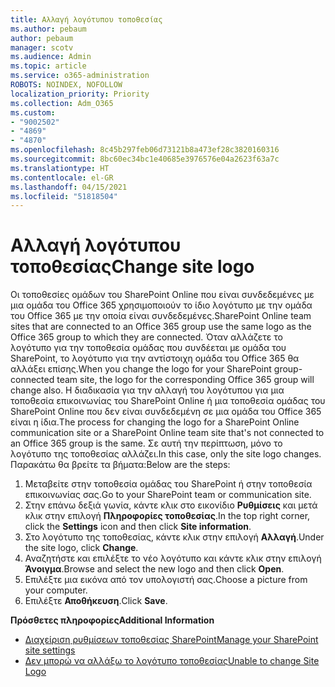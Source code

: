 ```yaml
---
title: Αλλαγή λογότυπου τοποθεσίας
ms.author: pebaum
author: pebaum
manager: scotv
ms.audience: Admin
ms.topic: article
ms.service: o365-administration
ROBOTS: NOINDEX, NOFOLLOW
localization_priority: Priority
ms.collection: Adm_O365
ms.custom:
- "9002502"
- "4869"
- "4870"
ms.openlocfilehash: 8c45b297feb06d73121b8a473ef28c3820160316
ms.sourcegitcommit: 8bc60ec34bc1e40685e3976576e04a2623f63a7c
ms.translationtype: HT
ms.contentlocale: el-GR
ms.lasthandoff: 04/15/2021
ms.locfileid: "51818504"
---
```

# <a name="change-site-logo"></a><span data-ttu-id="843db-102">Αλλαγή λογότυπου τοποθεσίας</span><span class="sxs-lookup"><span data-stu-id="843db-102">Change site logo</span></span>

<span data-ttu-id="843db-103">Οι τοποθεσίες ομάδων του SharePoint Online που είναι συνδεδεμένες με μια ομάδα του Office 365 χρησιμοποιούν το ίδιο λογότυπο με την ομάδα του Office 365 με την οποία είναι συνδεδεμένες.</span><span class="sxs-lookup"><span data-stu-id="843db-103">SharePoint Online team sites that are connected to an Office 365 group use the same logo as the Office 365 group to which they are connected.</span></span> <span data-ttu-id="843db-104">Όταν αλλάζετε το λογότυπο για την τοποθεσία ομάδας που συνδέεται με ομάδα του SharePoint, το λογότυπο για την αντίστοιχη ομάδα του Office 365 θα αλλάξει επίσης.</span><span class="sxs-lookup"><span data-stu-id="843db-104">When you change the logo for your SharePoint group-connected team site, the logo for the corresponding Office 365 group will change also.</span></span> <span data-ttu-id="843db-105">Η διαδικασία για την αλλαγή του λογότυπου για μια τοποθεσία επικοινωνίας του SharePoint Online ή μια τοποθεσία ομάδας του SharePoint Online που δεν είναι συνδεδεμένη σε μια ομάδα του Office 365 είναι η ίδια.</span><span class="sxs-lookup"><span data-stu-id="843db-105">The process for changing the logo for a SharePoint Online communication site or a SharePoint Online team site that's not connected to an Office 365 group is the same.</span></span> <span data-ttu-id="843db-106">Σε αυτή την περίπτωση, μόνο το λογότυπο της τοποθεσίας αλλάζει.</span><span class="sxs-lookup"><span data-stu-id="843db-106">In this case, only the site logo changes.</span></span> <span data-ttu-id="843db-107">Παρακάτω θα βρείτε τα βήματα:</span><span class="sxs-lookup"><span data-stu-id="843db-107">Below are the steps:</span></span>

1. <span data-ttu-id="843db-108">Μεταβείτε στην τοποθεσία ομάδας του SharePoint ή στην τοποθεσία επικοινωνίας σας.</span><span class="sxs-lookup"><span data-stu-id="843db-108">Go to your SharePoint team or communication site.</span></span>
2. <span data-ttu-id="843db-109">Στην επάνω δεξιά γωνία, κάντε κλικ στο εικονίδιο **Ρυθμίσεις** και μετά κλικ στην επιλογή **Πληροφορίες τοποθεσίας**.</span><span class="sxs-lookup"><span data-stu-id="843db-109">In the top right corner, click the **Settings** icon and then click **Site information**.</span></span>
3. <span data-ttu-id="843db-110">Στο λογότυπο της τοποθεσίας, κάντε κλικ στην επιλογή **Αλλαγή**.</span><span class="sxs-lookup"><span data-stu-id="843db-110">Under the site logo, click **Change**.</span></span>
4. <span data-ttu-id="843db-111">Αναζητήστε και επιλέξτε το νέο λογότυπο και κάντε κλικ στην επιλογή **Άνοιγμα**.</span><span class="sxs-lookup"><span data-stu-id="843db-111">Browse and select the new logo and then click **Open**.</span></span>
5. <span data-ttu-id="843db-112">Επιλέξτε μια εικόνα από τον υπολογιστή σας.</span><span class="sxs-lookup"><span data-stu-id="843db-112">Choose a picture from your computer.</span></span>
6. <span data-ttu-id="843db-113">Επιλέξτε **Αποθήκευση**.</span><span class="sxs-lookup"><span data-stu-id="843db-113">Click **Save**.</span></span>

<span data-ttu-id="843db-114">**Πρόσθετες πληροφορίες**</span><span class="sxs-lookup"><span data-stu-id="843db-114">**Additional Information**</span></span>

- [<span data-ttu-id="843db-115">Διαχείριση ρυθμίσεων τοποθεσίας SharePoint</span><span class="sxs-lookup"><span data-stu-id="843db-115">Manage your SharePoint site settings</span></span>](https://support.office.com/article/manage-your-sharepoint-site-settings-8376034d-d0c7-446e-9178-6ab51c58df42)
- [<span data-ttu-id="843db-116">Δεν μπορώ να αλλάξω το λογότυπο τοποθεσίας</span><span class="sxs-lookup"><span data-stu-id="843db-116">Unable to change Site Logo</span></span>](https://docs.microsoft.com/sharepoint/troubleshoot/sites/error-when-changing-o365-site-logo)
